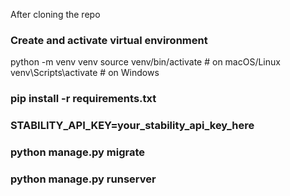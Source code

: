 After cloning the repo
### Create and activate virtual environment
python -m venv venv
source venv/bin/activate   # on macOS/Linux
venv\Scripts\activate      # on Windows
### pip install -r requirements.txt
### STABILITY_API_KEY=your_stability_api_key_here
### python manage.py migrate
### python manage.py runserver

